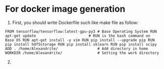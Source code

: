 # For docker image generation
1. First, you should write Dockerfile such like make file as follow:

`FROM tensorflow/tensorflow:latest-gpu-py3 # Base Operating System
RUN apt-get update                        # RUN is the bash command on Base OS
RUN apt-get install -y vim
RUN pip install --upgrade pip
RUN pip install hdf5storage
RUN pip install sklearn
RUN pip install scipy
ADD . /home/Alexandrite/                  # Add directory in home
WORKDIR /home/Alexandrite/                # Setting the work directory`

2. 


